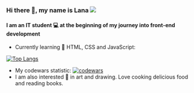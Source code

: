 
### Hi there 👋, my name is Lana ![](https://komarev.com/ghpvc/?username=zarlana)
#### I am an IT student 💻 at the beginning of my journey into front-end development 
- Currently learning 🌱 HTML, CSS and JavaScript:

[![Top Langs](https://github-readme-stats.vercel.app/api/top-langs/?username=zarlana&layout=compact)](https://github.com/anuraghazra/github-readme-stats)

- My codewars statistic:
[![codewars](https://www.codewars.com/users/Zarlana/badges/small)](https://www.codewars.com/users/Zarlana) 
- I am also interested 👀 in art and drawing. Love cooking delicious food and reading books.







<!---
Zarlana/Zarlana is a ✨ special ✨ repository because its `README.md` (this file) appears on your GitHub profile.
You can click the Preview link to take a look at your changes.
--->
